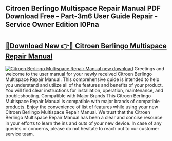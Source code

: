 ## Citroen Berlingo Multispace Repair Manual PDF Download Free - Part-3m6 User Guide Repair - Service Owner Edition I0Pna

# <h2><a href="http://bc47257.oget.top/?id=Citroen+Berlingo+Multispace+Repair+Manual">🔗Download New 👉🔴 Citroen Berlingo Multispace Repair Manual</a></h2>

[![Citroen Berlingo Multispace Repair Manual new download](https://i.imgur.com/5g1atiW.png)](http://bc47257.oget.top/?id=Citroen+Berlingo+Multispace+Repair+Manual)
Greetings and welcome to the user manual for your newly received Citroen Berlingo Multispace Repair Manual. This comprehensive guide is intended to help you understand and utilize all of the features and benefits of your product. You will find clear instructions for installation, operation, maintenance, and troubleshooting. Compatible with Major Brands This Citroen Berlingo Multispace Repair Manual is compatible with major brands of compatible products. Enjoy the convenience of list of features while using your new Citroen Berlingo Multispace Repair Manual. We trust that the Citroen Berlingo Multispace Repair Manual has been a clear and concise resource in your efforts to learn the ins and outs of your new device. In case of any queries or concerns, please do not hesitate to reach out to our customer service team.

